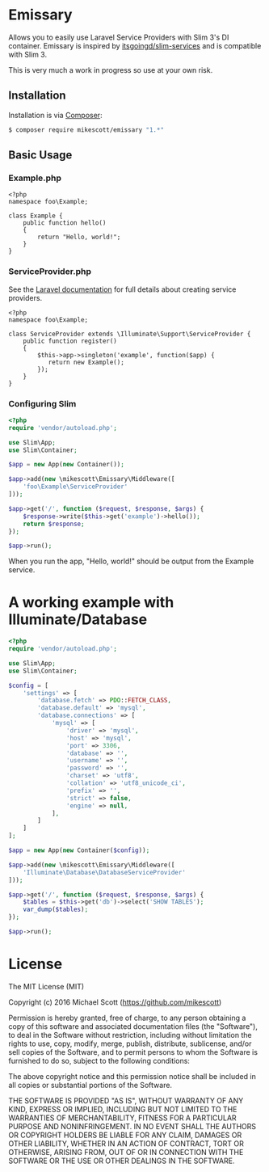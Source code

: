 # Emissary
Allows you to easily use Laravel Service Providers with Slim 3's DI container. Emissary is inspired by [itsgoingd/slim-services](https://github.com/itsgoingd/slim-services) and is compatible with Slim 3.

This is very much a work in progress so use at your own risk.

## Installation

Installation is via [Composer](https://getcomposer.org/):

```bash
$ composer require mikescott/emissary "1.*"
```

## Basic Usage

### Example.php
```
<?php
namespace foo\Example;

class Example {
    public function hello()
    {
        return "Hello, world!";
    }
}
```

### ServiceProvider.php
See the [Laravel documentation](https://laravel.com/docs/5.1/providers#writing-service-providers) for full details about creating service providers.

```
<?php
namespace foo\Example;

class ServiceProvider extends \Illuminate\Support\ServiceProvider {
    public function register()
    {
        $this->app->singleton('example', function($app) {
           return new Example();
        });
    }
}
```

### Configuring Slim
```php
<?php
require 'vendor/autoload.php';

use Slim\App;
use Slim\Container;

$app = new App(new Container());

$app->add(new \mikescott\Emissary\Middleware([
    'foo\Example\ServiceProvider'
]));

$app->get('/', function ($request, $response, $args) {
    $response->write($this->get('example')->hello());
    return $response;
});

$app->run();
```

When you run the app, "Hello, world!" should be output from the Example service.

# A working example with Illuminate/Database
```php
<?php
require 'vendor/autoload.php';

use Slim\App;
use Slim\Container;

$config = [
    'settings' => [
        'database.fetch' => PDO::FETCH_CLASS,
        'database.default' => 'mysql',
        'database.connections' => [
            'mysql' => [
                'driver' => 'mysql',
                'host' => 'mysql',
                'port' => 3306,
                'database' => '',
                'username' => '',
                'password' => '',
                'charset' => 'utf8',
                'collation' => 'utf8_unicode_ci',
                'prefix' => '',
                'strict' => false,
                'engine' => null,
            ],
        ]
    ]
];

$app = new App(new Container($config));

$app->add(new \mikescott\Emissary\Middleware([
    'Illuminate\Database\DatabaseServiceProvider'
]));

$app->get('/', function ($request, $response, $args) {
    $tables = $this->get('db')->select('SHOW TABLES');
    var_dump($tables);
});

$app->run();
```

# License
The MIT License (MIT)

Copyright (c) 2016 Michael Scott (https://github.com/mikescott)

Permission is hereby granted, free of charge, to any person obtaining a copy
of this software and associated documentation files (the "Software"), to deal
in the Software without restriction, including without limitation the rights
to use, copy, modify, merge, publish, distribute, sublicense, and/or sell
copies of the Software, and to permit persons to whom the Software is
furnished to do so, subject to the following conditions:

The above copyright notice and this permission notice shall be included in all
copies or substantial portions of the Software.

THE SOFTWARE IS PROVIDED "AS IS", WITHOUT WARRANTY OF ANY KIND, EXPRESS OR
IMPLIED, INCLUDING BUT NOT LIMITED TO THE WARRANTIES OF MERCHANTABILITY,
FITNESS FOR A PARTICULAR PURPOSE AND NONINFRINGEMENT. IN NO EVENT SHALL THE
AUTHORS OR COPYRIGHT HOLDERS BE LIABLE FOR ANY CLAIM, DAMAGES OR OTHER
LIABILITY, WHETHER IN AN ACTION OF CONTRACT, TORT OR OTHERWISE, ARISING FROM,
OUT OF OR IN CONNECTION WITH THE SOFTWARE OR THE USE OR OTHER DEALINGS IN THE
SOFTWARE.


